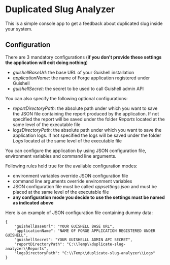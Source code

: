 # Duplicated Slug Analyzer

This is a simple console app to get a feedback about duplicated slug inside your system.

## Configuration

There are 3 mandatory configurations (**if you don't provide these settings the application will exit doing nothing**) 
 - *guishellBaseUrl*: the base URL of your Guishell installation
 - *applicationName*: the name of Forge application registered under Guishell
 - *guishellSecret*: the secret to be used to call Guishell admin API
 
You can also specify the following optional configurations:
- *reportDirectoryPath*: the absolute path under which you want to save the JSON file containing the report produced by the application. If not specified the report will be saved under the folder *Reports* located at the same level of the executable file
- *logsDirectoryPath*: the absolute path under which you want to save the application logs. If not specified the logs will be saved under the folder *Logs* located at the same level of the executable file

You can configure the application by using JSON configuration file, environment variables and command line arguments.  

Following rules hold true for the available configuration modes:
- environment variables override JSON configuration file
- command line arguments override environment variables
- JSON configuration file must be called *appsettings.json* and must be placed at the same level of the executable file
- **any configuration mode you decide to use the settings must be named as indicated above**

Here is an example of JSON configuration file containing dummy data: 
```
{
	"guishellBaseUrl": "YOUR GUISHELL BASE URL",
	"applicationName": "NAME OF FORGE APPLICATION REGISTERED UNDER GUISHELL",
	"guishellSecret": "YOUR GUISHELLL ADMIN API SECRET",
	"reportDirectoryPath": "C:\\Temp\\duplicate-slug-analyzer\\Reports",
	"logsDirectoryPath": "C:\\Temp\\duplicate-slug-analyzer\\Logs"
}
```
